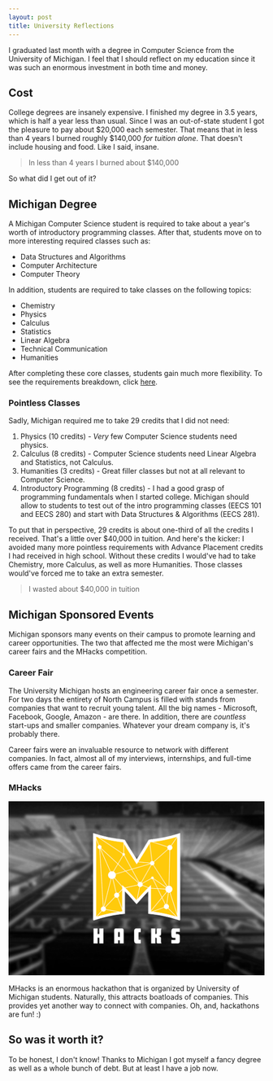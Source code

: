 ```yaml
---
layout: post
title: University Reflections
---
```

I graduated last month with a degree in Computer Science from the University of Michigan. I feel that I should reflect on my education since it was such an enormous investment in both time and money.

## Cost

College degrees are insanely expensive. I finished my degree in 3.5 years, which is half a year less than usual. Since I was an out-of-state student I got the pleasure to pay about $20,000 each semester. That means that in less than 4 years I burned roughly $140,000 *for tuition alone*. That doesn't include housing and food. Like I said, insane.

> In less than 4 years I burned about $140,000

So what did I get out of it?

## Michigan Degree

A Michigan Computer Science student is required to take about a year's worth of introductory programming classes. After that, students move on to more interesting required classes such as: 

* Data Structures and Algorithms
* Computer Architecture
* Computer Theory

In addition, students are required to take classes on the following topics:

* Chemistry
* Physics
* Calculus
* Statistics
* Linear Algebra
* Technical Communication
* Humanities

After completing these core classes, students gain much more flexibility. To see the requirements breakdown, click [here](https://www.eecs.umich.edu/eecs/undergraduate/computer-science/cse_guide_fall_2015.pdf).

### Pointless Classes

Sadly, Michigan required me to take 29 credits that I did not need:

1. Physics (10 credits) - *Very* few Computer Science students need physics.
2. Calculus (8 credits) - Computer Science students need Linear Algebra and Statistics, not Calculus.
3. Humanities (3 credits) - Great filler classes but not at all relevant to Computer Science.
4. Introductory Programming (8 credits) - I had a good grasp of programming fundamentals when I started college. Michigan should allow to students to test out of the intro programming classes (EECS 101 and EECS 280) and start with Data Structures & Algorithms (EECS 281).

To put that in perspective, 29 credits is about one-third of all the credits I received. That's a little over $40,000 in tuition. And here's the kicker: I avoided many more pointless requirements with Advance Placement credits I had received in high school. Without these credits I would've had to take Chemistry, more Calculus, as well as more Humanities. Those classes would've forced me to take an extra semester.

> I wasted about $40,000 in tuition

## Michigan Sponsored Events

Michigan sponsors many events on their campus to promote learning and career opportunities. The two that affected me the most were Michigan's career fairs and the MHacks competition.

### Career Fair

The University Michigan hosts an engineering career fair once a semester. For two days the entirety of North Campus is filled with stands from companies that want to recruit young talent. All the big names - Microsoft, Facebook, Google, Amazon - are there. In addition, there are *countless* start-ups and smaller companies. Whatever your dream company is, it's probably there.

Career fairs were an invaluable resource to network with different companies. In fact, almost all of my interviews, internships, and full-time offers came from the career fairs. 

### MHacks

![Mhacks](/img/MHacks.png)

MHacks is an enormous hackathon that is organized by University of Michigan students. Naturally, this attracts boatloads of companies. This provides yet another way to connect with companies. Oh, and, hackathons are fun! :)

## So was it worth it?

To be honest, I don't know! Thanks to Michigan I got myself a fancy degree as well as a whole bunch of debt. But at least I have a job now.